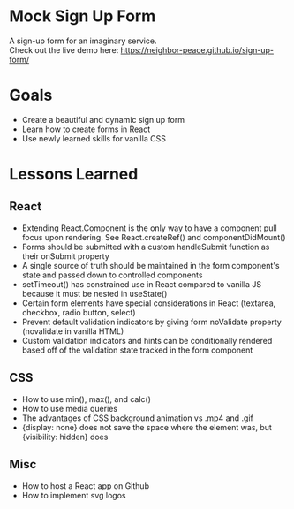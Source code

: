 # Mock Sign Up Form
A sign-up form for an imaginary service.  
Check out the live demo here: https://neighbor-peace.github.io/sign-up-form/

# Goals
- Create a beautiful and dynamic sign up form
- Learn how to create forms in React
- Use newly learned skills for vanilla CSS 

# Lessons Learned
## React
- Extending React.Component is the only way to have a component pull focus upon rendering. See React.createRef() and componentDidMount()
- Forms should be submitted with a custom handleSubmit function as their onSubmit property
- A single source of truth should be maintained in the form component's state and passed down to controlled components
- setTimeout() has constrained use in React compared to vanilla JS because it must be nested in useState()
- Certain form elements have special considerations in React (textarea, checkbox, radio button, select)
- Prevent default validation indicators by giving form noValidate property (novalidate in vanilla HTML)
- Custom validation indicators and hints can be conditionally rendered based off of the validation state tracked in the form component

## CSS
- How to use min(), max(), and calc()
- How to use media queries
- The advantages of CSS background animation vs .mp4 and .gif
- {display: none} does not save the space where the element was, but {visibility: hidden} does

## Misc
- How to host a React app on Github
- How to implement svg logos
